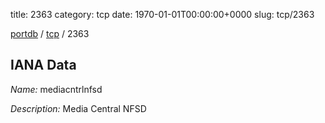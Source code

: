title: 2363
category: tcp
date: 1970-01-01T00:00:00+0000
slug: tcp/2363

[portdb](/) / [tcp](/category/tcp.html) / 2363


## IANA Data

_Name:_ mediacntrlnfsd

_Description:_ Media Central NFSD

